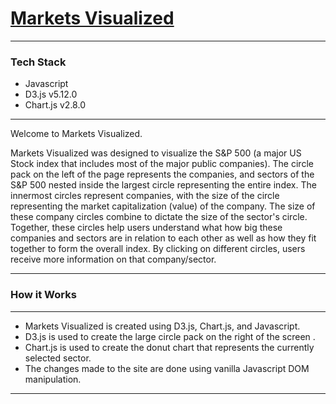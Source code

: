# [Markets Visualized](https://theo-browne.github.io/Markets-Visualized/)

------

### Tech Stack

* Javascript 
* D3.js v5.12.0
* Chart.js v2.8.0

------

Welcome to Markets Visualized.

Markets Visualized was designed to visualize the S&P 500 (a major US Stock index that includes most of the major public companies). The circle pack on the left of the page represents the companies, and sectors of the S&P 500 nested inside the largest circle representing the entire index. The innermost circles represent companies, with the size of the circle representing the market capitalization (value) of the company. The size of these company circles combine to dictate the size of the sector's circle. Together, these circles help users understand what how big these companies and sectors are in relation to each other as well as how they fit together to form the overall index. By clicking on different circles, users receive more information on that company/sector.


------

<!-- ![Screenshots of SafeWalk](https://github.com/ahhchooey/SafeWalk/blob/master/images/safewalk_img.png) -->




### How it Works

------

* Markets Visualized is created using D3.js, Chart.js, and Javascript.
* D3.js is used to create the large circle pack on the right of the screen .
* Chart.js is used to create the donut chart that represents the currently selected sector.
* The changes made to the site are done using vanilla Javascript DOM manipulation.

------
